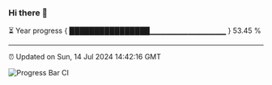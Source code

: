 ### Hi there 👋

⏳ Year progress { ████████████████▁▁▁▁▁▁▁▁▁▁▁▁▁▁ } 53.45 %

---

⏰ Updated on Sun, 14 Jul 2024 14:42:16 GMT

![Progress Bar CI](https://github.com/IshwaranRudhara/GIT-ACTION/workflows/Progress%20Bar%20CI/badge.svg)

